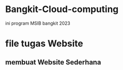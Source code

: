 # Bangkit-Cloud-computing
ini program MSIB bangkit 2023

file tugas Website
==
membuat Website Sederhana
--
